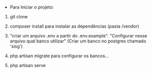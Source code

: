 * Para Iniciar o projeto:
1) git clone 

2) composer install para instalar as dependências (pasta /vendor)
3) "criar um arquivo .env a partir do .env.example". "Configurar nesse arquivo qual banco utilizar" (Criar um banco no postgres chamado 'sisg')
4) php artisan migrate para configurar os bancos...
5) php artisan serve

